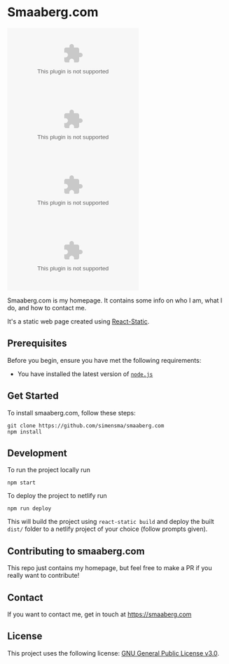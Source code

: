 # Smaaberg.com
![GitHub repo size](https://img.shields.io/github/repo-size/simensma/smaaberg.com)
![GitHub contributors](https://img.shields.io/github/contributors/simensma/smaaberg.com)
![GitHub stars](https://img.shields.io/github/stars/simensma/smaaberg.com?style=social)
![GitHub forks](https://img.shields.io/github/forks/simensma/smaaberg.com?style=social)

Smaaberg.com is my homepage. It contains some info on who I am, what I do, and how to contact me.

It's a static web page created using [React-Static](https://github.com/react-static/react-static).

## Prerequisites

Before you begin, ensure you have met the following requirements:
* You have installed the latest version of [`node.js`](https://nodejs.org/en/)

## Get Started

To install smaaberg.com, follow these steps:

```
git clone https://github.com/simensma/smaaberg.com
npm install
```

## Development

To run the project locally run

`npm start`

To deploy the project to netlify run

`npm run deploy`

This will build the project using `react-static build` and deploy the built `dist/` folder to a netlify project of your choice (follow prompts given).

## Contributing to smaaberg.com

This repo just contains my homepage, but feel free to make a PR if you really want to contribute!


## Contact

If you want to contact me, get in touch at https://smaaberg.com

## License

This project uses the following license: [GNU General Public License v3.0](https://github.com/simensma/smaaberg.com/blob/master/LICENSE).